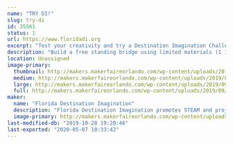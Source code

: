 ```yaml
---
name: "TRY DI!"
slug: try-di
id: 35561
status: 1
url: https://www.floridadi.org
excerpt: "Test your creativity and try a Destination Imagination Challenge."
description: "Build a free standing bridge using limited materials (1 index card, 1 mailing label, 2 straws, &amp; 2 paper clips) that can span a gap of 6, 8 or 10 inches.  Bonus points for each spider your bridge can support.  Or create a bug using provided materials and tell us about it.  If we have enough space, we can bring KEVA planks as well (a fun building/creating activity that is also appropriate for very young children)."
location: Unassigned
image-primary:
  thumbnail: http://makers.makerfaireorlando.com/wp-content/uploads/2019/09/2019-FLDI-photo-1-150x150.jpg
  medium: http://makers.makerfaireorlando.com/wp-content/uploads/2019/09/2019-FLDI-photo-1-300x200.jpg
  large: http://makers.makerfaireorlando.com/wp-content/uploads/2019/09/2019-FLDI-photo-1-1024x683.jpg
  full: http://makers.makerfaireorlando.com/wp-content/uploads/2019/09/2019-FLDI-photo-1.jpg
maker:
  name: "Florida Destination Imagination"
  description: "Florida Destination Imagination promotes STEAM and project based learning in Florida by supporting Destination Imagination and presenting an annual competition celebrating creative problem solving."
  image-primary: http://makers.makerfaireorlando.com/wp-content/uploads/2018/07/10-percent-florida-di-logo-2.png
last-modified-db: "2019-10-28 19:20:46"
last-exported: "2020-05-07 10:33:42"
---
```

